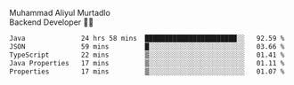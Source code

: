 Muhammad Aliyul Murtadlo
<br>
Backend Developer 👨‍💻
<br>
<!--START_SECTION:waka-->

```txt
Java              24 hrs 58 mins  ███████████████████████░░   92.59 %
JSON              59 mins         █░░░░░░░░░░░░░░░░░░░░░░░░   03.66 %
TypeScript        22 mins         ▒░░░░░░░░░░░░░░░░░░░░░░░░   01.41 %
Java Properties   17 mins         ▒░░░░░░░░░░░░░░░░░░░░░░░░   01.11 %
Properties        17 mins         ▒░░░░░░░░░░░░░░░░░░░░░░░░   01.07 %
```

<!--END_SECTION:waka-->
